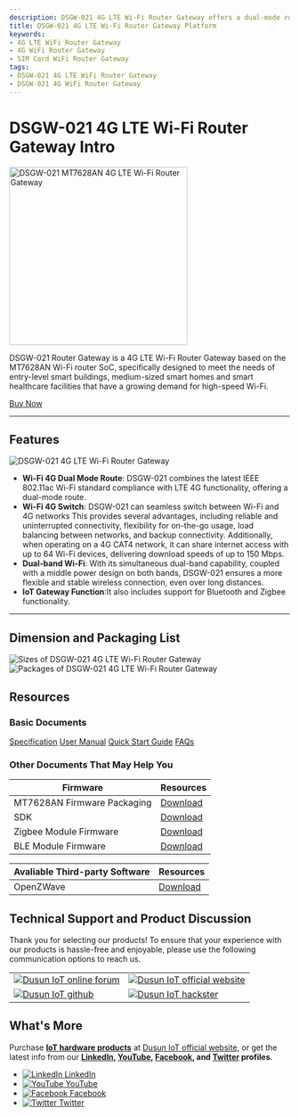 ```yaml
---
description: DSGW-021 4G LTE Wi-Fi Router Gateway offers a dual-mode route, seamlessly switching between Wi-Fi and 4G networks. when operating on a 4G CAT4 network, it can share internet access with up to 64 Wi-Fi devices, delivering download speeds of up to 150 Mbps.
title: DSGW-021 4G LTE Wi-Fi Router Gateway Platform  
keywords:
- 4G LTE WiFi Router Gateway
- 4G WiFi Router Gateway
- SIM Card WiFi Router Gateway
tags:
- DSGW-021 4G LTE WiFi Router Gateway
- DSGW-021 4G WiFi Router Gateway
---
```



# DSGW-021 4G LTE Wi-Fi Router Gateway  Intro

<div style={{ display: 'flex', justifyContent: 'center' }}>
  <img src="https://www.dusuniot.com/wp-content/uploads/2023/05/DSGW-021.jpg.webp" alt="DSGW-021 MT7628AN 4G LTE Wi-Fi Router Gateway" width="320" height="320" style={{ marginBottom: '20px' }} />
</div>

DSGW-021 Router Gateway is a 4G LTE Wi-Fi Router Gateway based on the MT7628AN Wi-Fi router SoC, specifically designed to meet the needs of entry-level smart buildings, medium-sized smart homes and smart healthcare facilities that have a growing demand for high-speed Wi-Fi.  

<div style={{ display: 'flex', justifyContent: 'center' }}>
  <a href="https://www.dusuniot.com/product/dsgw-021-4g-lte-wifi-router-gateway/" style={{ display: 'inline-block', backgroundColor: '#F6940B', color: '#ffffff', padding: '10px 20px', textDecoration: 'none', borderRadius: '4px' }}>Buy Now</a>
</div>

***

## Features  

<div style={{ textAlign: 'center' }}>
    <img src="https://www.dusuniot.com/wp-content/uploads/2023/03/021-ac-1200-dual-band.jpg.webp" alt="DSGW-021 4G LTE Wi-Fi Router Gateway" />
</div>

- **Wi-Fi 4G Dual Mode Route**: DSGW-021 combines the latest IEEE 802.11ac Wi-Fi standard compliance with LTE 4G functionality, offering a dual-mode route.  
- **Wi-Fi 4G Switch**: DSGW-021 can seamless switch between Wi-Fi and 4G networks This provides several advantages, including reliable and uninterrupted connectivity, flexibility for on-the-go usage, load balancing between networks, and backup connectivity. Additionally, when operating on a 4G CAT4 network, it can share internet access with up to 64 Wi-Fi devices, delivering download speeds of up to 150 Mbps.  
- **Dual-band Wi-Fi**: With its simultaneous dual-band capability, coupled with a middle power design on both bands, DSGW-021  ensures a more flexible and stable wireless connection, even over long distances.   
- **IoT Gateway Function**:It also includes support for Bluetooth and Zigbee functionality.  

***  

## Dimension and Packaging List

<div style={{ display: 'flex', justifyContent: 'center' }}>
  <img src="https://www.dusuniot.com/wp-content/uploads/2022/06/dsgw-021-Dimension.png.webp" alt="Sizes of DSGW-021 4G LTE Wi-Fi Router Gateway" style={{ maxWidth: '50%', height: 'auto', marginRight: '10px' }} />
  <img src="https://www.dusuniot.com/wp-content/uploads/2023/03/dsgw-021-package-list.jpg.webp" alt="Packages of DSGW-021 4G LTE Wi-Fi Router Gateway" style={{ maxWidth: '50%', height: 'auto', marginLeft: '10px' }} />
</div>

## Resources  
### Basic Documents  

<div class="custom-links">
  <a href="https://wiki.dusuniot.com/iot_gateway_with_applications/dsgw-021-mt7628an-router-gateway/specification">Specification</a>
  <a href="https://wiki.dusuniot.com/iot_gateway_with_applications/dsgw-021-mt7628an-router-gateway/user-manual">User Manual</a>
  <a href="https://wiki.dusuniot.com/iot_gateway_with_applications/dsgw-021-mt7628an-router-gateway/quick-start-guide">Quick Start Guide</a>
  <a href="https://wiki.dusuniot.com/iot_gateway_with_applications/dsgw-021-mt7628an-router-gateway/faqs">FAQs</a> 
</div>

### Other Documents That May Help You  

| Firmware | Resources |
|-----|-----|
| MT7628AN Firmware Packaging | [Download](https://drive.google.com/file/d/1oVEe95rvPlrDv7w6sFo_7Q9LobaYnRTC/view) |
| SDK | [Download](https://drive.google.com/file/d/1GL2v0jHxG7Wn_j5ZzDdlwGR-3w8atU7s/view) |
| Zigbee Module Firmware | [Download](https://drive.google.com/file/d/1LBzxiZGn5fgwcTvYcb3Lhq0w15NebqGp/view) |
| BLE Module Firmware | [Download](https://drive.google.com/file/d/1zMin7xmcUo4SV_qivZtZWKSDh2iUFrRu/view) |

| Avaliable Third-party Software | Resources |
|-----|-----|
| OpenZWave | [Download](https://drive.google.com/file/d/1qD8t4uYPQ3-wVSHexO_gPP2ym0ecmEgU/view) |

## Technical Support and Product Discussion

Thank you for selecting our products! To ensure that your experience with our products is hassle-free and enjoyable, please use the following communication options to reach us.   

<table>
  <tr>
    <td>
      <a href="https://community.dusuniot.com/"><img src="https://www.dusuniot.com/wp-content/uploads/2023/10/dusun-iot-online-forum.png" alt="Dusun IoT online forum" style={{ maxWidth: '100%', height: 'auto' }}/></a>
    </td>
    <td>
      <a href="https://www.dusuniot.com/"><img src="https://www.dusuniot.com/wp-content/uploads/2023/10/dusun-iot-official-website.png" alt="Dusun IoT official website" style={{ maxWidth: '100%', height: 'auto' }}/></a>
    </td>
  </tr>
  <tr>
    <td>
      <a href="https://github.com/dusun001/wiki"><img src="https://www.dusuniot.com/wp-content/uploads/2023/10/dusun-iot-github.png" alt="Dusun IoT github" style={{ maxWidth: '100%', height: 'auto' }}/></a>
    </td>
    <td>
      <a href="https://www.hackster.io/dusun-iot/"><img src="https://www.dusuniot.com/wp-content/uploads/2023/10/dusun-iot-hackster.png" alt="Dusun IoT hackster" style={{ maxWidth: '100%', height: 'auto' }}/></a>
    </td>
  </tr>
</table>

## What's More
Purchase **[IoT hardware products](https://www.dusuniot.com/shop/)** at [Dusun IoT official website](https://www.dusuniot.com/), or get the latest info from our **[LinkedIn](https://www.linkedin.com/company/dusun-electron-ltd/), [YouTube](https://www.youtube.com/channel/UCyb4PpqVgvKgC9KpkByZaaQ), [Facebook](https://www.facebook.com/DUSUN-IoT-101398069457701), and [Twitter](https://twitter.com/Dusunelectron) profiles**. 

<ul class="social-media-list">
  <li class="social-media-list-item">
    <a href="https://www.linkedin.com/company/dusun-electron-ltd/">
      <img src="https://www.dusuniot.com/wp-content/uploads/2023/10/dusun-iot-linkedin.png" alt="LinkedIn"/>
      LinkedIn
    </a>
  </li>
  <li class="social-media-list-item">
    <a href="https://www.youtube.com/channel/UCyb4PpqVgvKgC9KpkByZaaQ">
      <img src="https://www.dusuniot.com/wp-content/uploads/2023/10/dusun-iot-youtube.png" alt="YouTube"/>
      YouTube
    </a>
  </li>
  <li class="social-media-list-item">
    <a href="https://www.facebook.com/DUSUN-IoT-101398069457701">
      <img src="https://www.dusuniot.com/wp-content/uploads/2023/10/dusun-iot-facebook.png" alt="Facebook"/>
      Facebook
    </a>
  </li>
  <li class="social-media-list-item">
    <a href="https://twitter.com/Dusunelectron">
      <img src="https://www.dusuniot.com/wp-content/uploads/2023/10/dusun-iot-twitter.png" alt="Twitter"/>
      Twitter
    </a>
  </li>
</ul>
